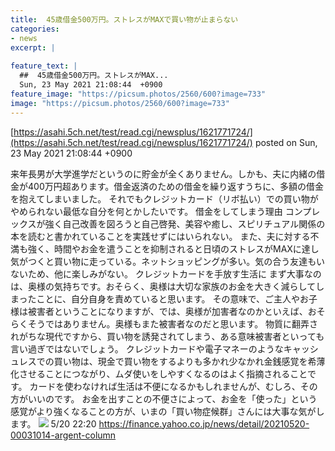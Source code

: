 ```yaml
---
title:  45歳借金500万円。ストレスがMAXで買い物が止まらない  
categories:
- news
excerpt: |
  
feature_text: |
  ##  45歳借金500万円。ストレスがMAX...
  Sun, 23 May 2021 21:08:44  +0900
feature_image: "https://picsum.photos/2560/600?image=733"
image: "https://picsum.photos/2560/600?image=733"
---
```


[https://asahi.5ch.net/test/read.cgi/newsplus/1621771724/](https://asahi.5ch.net/test/read.cgi/newsplus/1621771724/)
posted on Sun, 23 May 2021 21:08:44  +0900

<!--more-->

来年長男が大学進学だというのに貯金が全くありません。しかも、夫に内緒の借金が400万円超あります。借金返済のための借金を繰り返すうちに、多額の借金を抱えてしまいました。 それでもクレジットカード（リボ払い）での買い物がやめられない最低な自分を何とかしたいです。 借金をしてしまう理由 コンプレックスが強く自己改善を図ろうと自己啓発、美容や癒し、スピリチュアル関係の本を読むと書かれていることを実践せずにはいられない。 また、夫に対する不満も強く、時間やお金を遣うことを抑制されると日頃のストレスがMAXに達し気がつくと買い物に走っている。ネットショッピングが多い。気の合う友達もいないため、他に楽しみがない。 クレジットカードを手放す生活に まず大事なのは、奥様の気持ちです。おそらく、奥様は大切な家族のお金を大きく減らしてしまったことに、自分自身を責めていると思います。 その意味で、ご主人やお子様は被害者ということになりますが、では、奥様が加害者なのかといえば、おそらくそうではありません。奥様もまた被害者なのだと思います。 物質に翻弄されがちな現代ですから、買い物を誘発されてしまう、ある意味被害者といっても言い過ぎではないでしょう。 クレジットカードや電子マネーのようなキャッシュレスでの買い物は、現金で買い物をするよりも多かれ少なかれ金銭感覚を希薄化させることにつながり、ムダ使いをしやすくなるのはよく指摘されることです。 カードを使わなければ生活は不便になるかもしれませんが、むしろ、その方がいいのです。 お金を出すことの不便さによって、お金を「使った」という感覚がより強くなることの方が、いまの「買い物症候群」さんには大事な気がします。 ![](https://finance-pctr.c.yimg.jp/ds/iwiz-finance/news/20210520-00031014-argent-001-1-view.jpg) 5/20 22:20 https://finance.yahoo.co.jp/news/detail/20210520-00031014-argent-column
